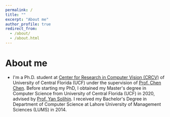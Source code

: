 ```yaml
---
permalink: /
title: ""
excerpt: "About me"
author_profile: true
redirect_from: 
  - /about/
  - /about.html
---
```

# <i class="fa fa-cog fa-spin fa-fw"></i> About me #

* I'm a Ph.D. student at [Center for Research in Computer Vision (CRCV)](https://www.crcv.ucf.edu/) of University of Central Florida (UCF) under the supervision of [Prof. Chen Chen](https://www.crcv.ucf.edu/chenchen/). Before starting my PhD, I obtained my Master's degree in Computer Science from University of Central Florida (UCF) in 2020, advised by [Prof. Yan Solihin](https://sites.google.com/view/arpers). I received my Bachelor's Degree in Department of Computer Science at Lahore University of Management Sciences (LUMS) in 2014.

<!---
## <i class="fa fa-fw fa-rss "></i> Recent News ##

<ul style="width: auto; height: 300px; overflow: auto">
  <li> <b>[Otc. 2021]</b> My first-authored paper titled "3D Human Pose Estimation with Spatial and Temporal Transformers" was accepted by ICCV2021. </li>
  
  <li> <b>[Mar. 2021]</b> My first-authored paper titled "3D Human Pose Estimation with Spatial and Temporal Transformers" released on arXiv. </li>
  
  <li> <b>[Dec. 2020]</b> My first-authored paper titled "Deep Learning-Based Human Pose Estimation: A Survey" released on arXiv. </li>
  
  <li> <b>[Sep. 2020]</b> I join the Machine Vision Lab of University of North Carolina at Charlotte.</li>

  <li> <b>[Jul. 2020]</b> My first-authored paper titled "LodoNet: A Deep Neural Network with 2D Keypoint Matching for 3D LiDAR Odometry Estimation" was accepted to ACM Multimedia 2020.</li>

  <li> <b>[Oct. 2019 to May. 2020]</b> I visit the VISLab at Worcester Polytechnic Institute (WPI), advised by <a href="https://zhang-vislab.github.io/">Prof. Ziming Zhang </a>. </li> 
  
  <li> <b>[Aug. 2019]</b> I graduated with my Master degree from Tufts University.</li>

-->
 

